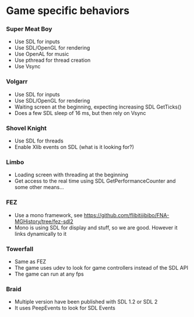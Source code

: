 # Game specific behaviors

### Super Meat Boy

- Use SDL for inputs
- Use SDL/OpenGL for rendering
- Use OpenAL for music
- Use pthread for thread creation
- Use Vsync

### Volgarr

- Use SDL for inputs
- Use SDL/OpenGL for rendering
- Waiting screen at the beginning, expecting increasing SDL GetTicks()
- Does a few SDL sleep of 16 ms, but then rely on Vsync

### Shovel Knight

- Use SDL for threads
- Enable Xlib events on SDL (what is it looking for?)

### Limbo

- Loading screen with threading at the beginning
- Get access to the real time using SDL GetPerformanceCounter and some other means...

### FEZ

- Use a mono framework, see https://github.com/flibitijibibo/FNA-MGHistory/tree/fez-sdl2
- Mono is using SDL for display and stuff, so we are good. However it links dynamically to it

### Towerfall

- Same as FEZ
- The game uses udev to look for game controllers instead of the SDL API
- The game can run at any fps

### Braid

- Multiple version have been published with SDL 1.2 or SDL 2
- It uses PeepEvents to look for SDL Events

